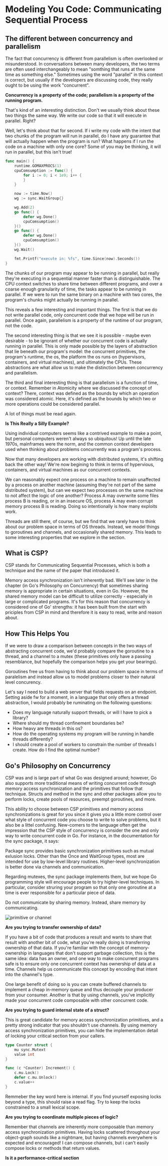 # Modeling You Code: Communicating Sequential Process

## The different between concurrency and parallelism

The fact that concurrency is different from parallelism is often overlooked or misunderstood. In conversations between many developers, the two terms are often used interchangeably to mean "somthing that runs at the same time as something else." Sometimes using the word "parallel" in this context is correct, but usually if the developers are discussing code, they really ought to be using the work "concurrent".

**Concurrency is a property of the code; parallelism is a property of the running program.**

That's kind of an interesting distinction. Don't we usually think about these two things the same way. We write our code so that it will execute in parallel. Right?

Well, let's think about that for second.  If i write my code with the intent that two chunks of the program will run in parallel, do I have any guarantee that will actually happen when the program is run? What happens if I run the code on a machine with only one core? Some of you may be thinking, it will run in parallel, but this isn't true!

```go
func main() {
	runtime.GOMAXPROCS(1)
	cpuComsumption := func() {
		for i := 0; i < 1e9; i++ {
		}
	}

	now := time.Now()
	wg := sync.WaitGroup{}

	wg.Add(2)
	go func() {
		defer wg.Done()
		cpuComsumption()
	}()
	go func() {
		defer wg.Done()
		cpuComsumption()
	}()
	wg.Wait()

	fmt.Printf("execute in: %fs", time.Since(now).Seconds())
}
```

The chunks of our program may appear to be running in parallel, but really they're executing in a sequential manner faster than is distinguishable. The CPU context switches to share time between different programs, and over a coarse enough granularity of time, the tasks appear to be running in parallel. If we were to run the same binary on a machine with two cores, the program's chunks might actually be running in parallel.

This reveals a few interesting and important things. The first is that we do not write parallel code, only concurrent code that we hope will be run in parallel. Once again, parallelism is a property of the runtime of our program, not the code.

The second interesting thing is that we see it is possible - maybe even desirable - to be ignorant of whether our concurrent code is actually running in parallel. This is only made possible by the layers of abstraction that lie beneath our program's model: the concurrent primitives, the program's runtime, the os, the platform the os runs on (hypervisors, containers, and virtual machines), and ultimately the CPUs. These abstractions are what allow us to make the distinction between concurrency and parallelism.

The third and final interesting thing is that parallelism is a function of time, or context. Remember in Atomicity where we discussed the concept of context? There, context was defined as the bounds by which an operation was considered atomic. Here, it's defined as the bounds by which two or more operations could be considered parallel.

A lot of things must be read again.

**Is This Really a Silly Example?**

Using individual computers seems like a contrived example to make a point, but personal computers weren't always so ubiquitous! Up until the late 1970s, mainframes were the norm, and the common context developers used when thinking about problems concurrently was a program's process.

Now that many developers are working with distributed systems, it's shifting back the other way! We're now begining to think in terms of hypervious, containers, and virtual machines as our concurrent contexts.

We can reasonably expect one process on a machine to remain unaffected by a process on another machine (assuming they're not part of the same distributed system), but can we expect two processes on the same machine to not affect the logic of one another? Process A may overwrite some files process B is reading, or in an insecure OS, process A may even corrupt memory process B is reading. Doing so intentionally is how many exploits work. 

Threads are still there, of course, but we find that we rarely have to think about our problem space in terms of OS threads. Instead, we model things to goroutines and channels, and occasionally shared memory. This leads to some interesting properties that we explore in the section.

## What is CSP?

CSP stands for Communicating Sequential Processes, which is both a technique and the name of the paper that introduced it.

Memory access synchronization isn't inherently bad. We'll see later in the chapter (in Go's Philosophy on Concurrency) that sometimes sharing memory is appropriate in certain situations, even in Go. However, the shared memory model can be difficult to utilize correctly - especially in large or complicated programs. It's for this reason that concurrency is considered one of Go' strengths: it has been built from the start with priciples from CSP in mind and therefore it is easy to read, write and reason about.

## How This Helps You

If we were to draw a comparison between concepts in the two ways of abstracting concurrent code, we'd probably compare the goroutine to a thread, and a channel to a mutex (these primitives only have a passing resemblance, but hopefully the comparison helps you get your bearings).

Goroutines free us from having to think about our problem space in terms of paralelism and instead allow us to model problems closer to their natural level concurency.

Let's say I need to build a web server that fields requests on an endpoint. Setting aside fw for a moment, in a language that only offers a thread abstraction, I would probably be ruminating on the following questions:

- Does my language naturally support threads, or will I have to pick a library?
- Where should my thread confinement boundaries be?
- How heavy are threads in this os?
- How do the operating systems my program will be running in handle threads differently?
- I should create a pool of workers to constrain the number of threads I create. How do I find the optimal number?

## Go's Philosophy on Concurrency

CSP was and is large part of what Go was designed around; however, Go also supports more traditional means of writing concurrent code through memory access synchronization and the primitives that follow that technique. Structs and method in the sync and other packages allow you to perform locks, create pools of resources, preempt goroutines, and more.

This ability to choose between CSP primitives and memory access synchronizations is great for you since it gives you a little more control over what style of concurrent code you choose to write to solve problems, but it also be a littel confusing. New-comers to the language often get the impression that the CSP style of concurrency is consider the one and only way to write concurrent code in Go. For instance, in the documentation for the sync package, it says:

Package sync provides basic synchronization primitives such as mutual exlusion locks. Other than the Once and WaitGroup types, most are intended for use by low-level library routines. Higher-level synchronization is better done via channels and communication.

Regarding mutexes, the sync package implements them, but we hope Go programming style will encourage people to try higher-level techniques. In particular, consider struring your program so that only one goroutine at a time is ever responsible for a particular piece of data.

Do not communicate by sharing memory. Instead, share memory by communicating.


![primitive or channel]()

**Are you trying to transfer ownership of data?**

If you have a bit of code that produces a result and wants to share that result with another bit of code, what you're really doing is transferring ownership of that data. If you're familiar with the concept of memory-ownership in languages that don't support garbage collection, this is the same idea: data has an owner, and one way to make concurrent programs safe is to ensure only one concurrent context has ownership of data at a time. Channels help us communicate this concept by encoding that intent into the channel's type.

One large benefit of doing so is you can create buffered channels to implement a cheap in-memory queue and thus decouple your producer from your consumer. Another is that by using channels, you've implicitly made your concurrent code composable with other concurrent code.

**Are you trying to guard internal state of a struct?**

This is great candidate for memory access synchronization primitives, and a pretty strong indicator that you shouldn't use channels. By using memory access synchronization primitives, you can hide the implementation detail of locking your critical section from your callers.

```go
type Counter struct {
    mu sync.Mutext
    value int
}

func (c *Counter) Increment() {
    c.mu.Lock()
    defer c.mu.Unlock()
    c.value++
}
```

Remmeber the key word here is internal. If you find yourself exposing locks beyond a type, this should raise a read flag. Try to keep the locks constrained to a small lexical scope.

**Are you trying to coordinate multiple pieces of logic?**

Remember that channels are inherently more composable than memory access synchronization primitives. Having locks scattered throughout your object-graph sounds like a nightmare, but having channels everywhere is expected and encouraged! I can compose channels, but i can't easily compose locks or methods that return values.

**Is it a performance-critical section**
